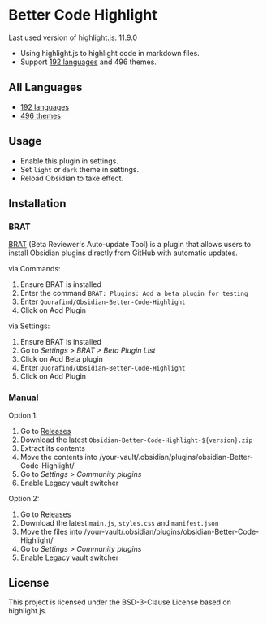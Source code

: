 # Better Code Highlight

Last used version of highlight.js: 11.9.0

- Using highlight.js to highlight code in markdown files.
- Support [192 languages](https://github.com/highlightjs/highlight.js/blob/main/SUPPORTED_LANGUAGES.md) and 496 themes.

## All Languages

- [192 languages](./src/language.ts)
- [496 themes](./src/theme.ts)

## Usage

- Enable this plugin in settings.
- Set `light` or `dark` theme in settings.
- Reload Obsidian to take effect.

## Installation

### BRAT

[BRAT](https://github.com/TfTHacker/obsidian42-brat) (Beta Reviewer's Auto-update Tool) is a plugin that allows users to
install Obsidian plugins directly from GitHub with automatic updates.

via Commands:

1. Ensure BRAT is installed
2. Enter the command `BRAT: Plugins: Add a beta plugin for testing`
3. Enter `Quorafind/Obsidian-Better-Code-Highlight`
4. Click on Add Plugin

via Settings:

1. Ensure BRAT is installed
2. Go to *Settings > BRAT > Beta Plugin List*
3. Click on Add Beta plugin
4. Enter `Quorafind/Obsidian-Better-Code-Highlight`
5. Click on Add Plugin

### Manual

Option 1:

1. Go to [Releases](https://github.com/Quorafind/Obsidian-Better-Code-Highlight/releases)
2. Download the latest `Obsidian-Better-Code-Highlight-${version}.zip`
3. Extract its contents
4. Move the contents into /your-vault/.obsidian/plugins/obsidian-Better-Code-Highlight/
5. Go to *Settings > Community plugins*
6. Enable Legacy vault switcher

Option 2:

1. Go to [Releases](https://github.com/Quorafind/Obsidian-Better-Code-Highlight/releases)
2. Download the latest `main.js`, `styles.css` and `manifest.json`
3. Move the files into /your-vault/.obsidian/plugins/obsidian-Better-Code-Highlight/
5. Go to *Settings > Community plugins*
6. Enable Legacy vault switcher

## License

This project is licensed under the BSD-3-Clause License based on highlight.js.

